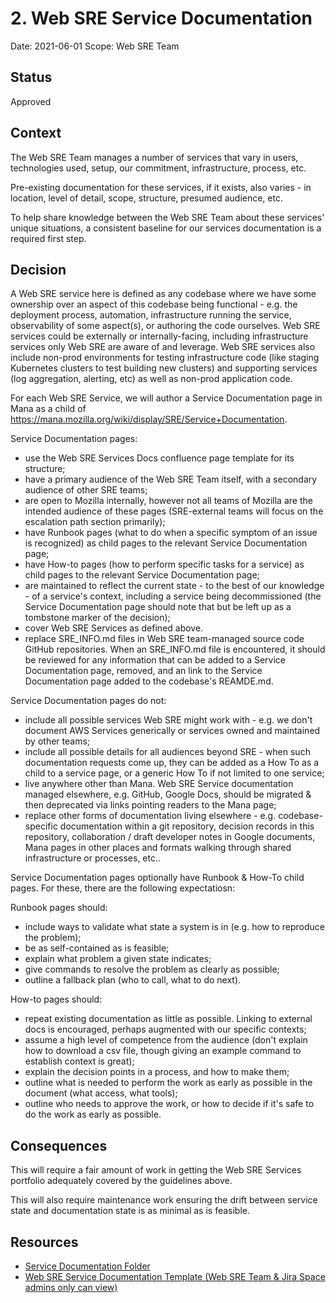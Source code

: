 # 2. Web SRE Service Documentation

Date: 2021-06-01
Scope: Web SRE Team

## Status

Approved

## Context

The Web SRE Team manages a number of services that vary in users, technologies used, setup, our commitment, infrastructure, process, etc. 

Pre-existing documentation for these services, if it exists, also varies - in location, level of detail, scope, structure, presumed audience, etc.

To help share knowledge between the Web SRE Team about these services' unique situations, a consistent baseline for our services documentation is a required first step.

## Decision

A Web SRE service here is defined as any codebase where we have some ownership over an aspect of this codebase being functional - e.g. the deployment process, automation, infrastructure running the service, observability of some aspect(s), or authoring the code ourselves. Web SRE services could be externally or internally-facing, including infrastructure services only Web SRE are aware of and leverage. Web SRE services also include non-prod environments for testing infrastructure code (like staging Kubernetes clusters to test building new clusters) and supporting services (log aggregation, alerting, etc) as well as non-prod application code. 

For each Web SRE Service, we will author a Service Documentation page in Mana as a child of https://mana.mozilla.org/wiki/display/SRE/Service+Documentation.

Service Documentation pages:
* use the Web SRE Services Docs confluence page template for its structure;
* have a primary audience of the Web SRE Team itself, with a secondary audience of other SRE teams;
* are open to Mozilla internally, however not all teams of Mozilla are the intended audience of these pages (SRE-external teams will focus on the escalation path section primarily);
* have Runbook pages (what to do when a specific symptom of an issue is recognized) as child pages to the relevant Service Documentation page;
* have How-to pages (how to perform specific tasks for a service) as child pages to the relevant Service Documentation page;
* are maintained to reflect the current state - to the best of our knowledge - of a service's context, including a service being decommissioned (the Service Documentation page should note that but be left up as a tombstone marker of the decision);
* cover Web SRE Services as defined above.
* replace SRE_INFO.md files in Web SRE team-managed source code GitHub repositories. When an SRE_INFO.md file is encountered, it should be reviewed for any information that can be added to a Service Documentation page, removed, and an link to the Service Documentation page added to the codebase's REAMDE.md.

Service Documentation pages do not:
* include all possible services Web SRE might work with - e.g. we don't document AWS Services generically or services owned and maintained by other teams; 
* include all possible details for all audiences beyond SRE - when such documentation requests come up, they can be added as a How To as a child to a service page, or a generic How To if not limited to one service;
* live anywhere other than Mana. Web SRE Service documentation managed elsewhere, e.g. GitHub, Google Docs, should be migrated & then deprecated via links pointing readers to the Mana page;
* replace other forms of documentation living elsewhere - e.g. codebase-specific documentation within a git repository, decision records in this repository, collaboration / draft developer notes in Google documents, Mana pages in other places and formats walking through shared infrastructure or processes, etc..

Service Documentation pages optionally have Runbook & How-To child pages. For these, there are the following expectatiosn:

Runbook pages should:
* include ways to validate what state a system is in (e.g. how to reproduce the problem);
* be as self-contained as is feasible;
* explain what problem a given state indicates;
* give commands to resolve the problem as clearly as possible;
* outline a fallback plan (who to call, what to do next).

How-to pages should:
* repeat existing documentation as little as possible. Linking to external docs is encouraged, perhaps augmented with our specific contexts;
* assume a high level of competence from the audience (don't explain how to download a csv file, though giving an example command to establish context is great);
* explain the decision points in a process, and how to make them;
* outline what is needed to perform the work as early as possible in the document (what access, what tools);
* outline who needs to approve the work, or how to decide if it's safe to do the work as early as possible.

## Consequences

This will require a fair amount of work in getting the Web SRE Services portfolio adequately covered by the guidelines above.

This will also require maintenance work ensuring the drift between service state and documentation state is as minimal as is feasible.

## Resources

* [Service Documentation Folder](https://mana.mozilla.org/wiki/display/SRE/Service+Documentation)
* [Web SRE Service Documentation Template (Web SRE Team & Jira Space admins only can view)](https://mana.mozilla.org/wiki/pages/templates2/viewpagetemplate.action?entityId=131596432&key=SRE)
